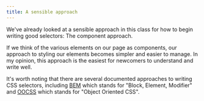 ```yaml
---
title: A sensible approach
---
```


We've already looked at a sensible approach in this class for how to begin writing good selectors: The component approach.

If we think of the various elements on our page as components, our approach to styling our elements becomes simpler and easier to manage. In my opinion, this approach is the easiest for newcomers to understand and write well.

It's worth noting that there are several documented approaches to writing CSS selectors, including [BEM](https://css-tricks.com/bem-101/) which stands for "Block, Element, Modifier" and [OOCSS](https://www.smashingmagazine.com/2011/12/an-introduction-to-object-oriented-css-oocss/) which stands for "Object Oriented CSS".

